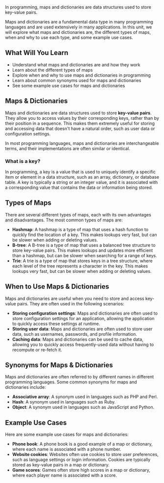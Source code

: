 In programming, maps and dictionaries are data structures used to store key-value pairs.

Maps and dictionaries are a fundamental data type in many programming languages and are used extensively in many applications. In this unit, we will explore what maps and dictionaries are, the different types of maps, when and why to use each type, and some example use cases.

## What Will You Learn

- Understand what maps and dictionaries are and how they work
- Learn about the different types of maps
- Explore when and why to use maps and dictionaries in programming
- Learn about common synonyms used for maps and dictionaries
- See some example use cases for maps and dictionaries

## Maps & Dictionaries

Maps and dictionaries are data structures used to store **key-value pairs**. They allow you to access values by their corresponding keys, rather than by their position in a sequence. This makes them extremely useful for storing and accessing data that doesn't have a natural order, such as user data or configuration settings.

In most programming languages, maps and dictionaries are interchangeable terms, and their implementations are often similar or identical.

### What is a key?

In programming, a key is a value that is used to uniquely identify a specific item or element in a data structure, such as an array, dictionary, or database table. A key is typically a string or an integer value, and it is associated with a corresponding value that contains the data or information being stored.

## Types of Maps

There are several different types of maps, each with its own advantages and disadvantages. The most common types of maps are:

- **Hashmap**: A hashmap is a type of map that uses a hash function to quickly find the location of a key. This makes lookups very fast, but can be slower when adding or deleting values.
- **B-tree**: A B-tree is a type of map that uses a balanced tree structure to store key-value pairs. This makes lookups and updates more efficient than a hashmap, but can be slower when searching for a range of keys.
- **Trie**: A trie is a type of map that stores keys in a tree structure, where each level of the tree represents a character in the key. This makes lookups very fast, but can be slower when adding or deleting values.

## When to Use Maps & Dictionaries

Maps and dictionaries are useful when you need to store and access key-value pairs. They are often used in the following scenarios:

- **Storing configuration settings**: Maps and dictionaries are often used to store configuration settings for an application, allowing the application to quickly access these settings at runtime.
- **Storing user data**: Maps and dictionaries are often used to store user data, such as usernames, passwords, and profile information.
- **Caching data**: Maps and dictionaries can be used to cache data, allowing you to quickly access frequently-used data without having to recompute or re-fetch it.

## Synonyms for Maps & Dictionaries

Maps and dictionaries are often referred to by different names in different programming languages. Some common synonyms for maps and dictionaries include:

- **Associative array**: A synonym used in languages such as PHP and Perl.
- **Hash**: A synonym used in languages such as Ruby.
- **Object**: A synonym used in languages such as JavaScript and Python.

## Example Use Cases

Here are some example use cases for maps and dictionaries:

- **Phone book**: A phone book is a good example of a map or dictionary, where each name is associated with a phone number.
- **Website cookies**: Websites often use cookies to store user preferences, such as language settings or login information. Cookies are typically stored as key-value pairs in a map or dictionary.
- **Game scores**: Games often store high scores in a map or dictionary, where each player name is associated with a score.